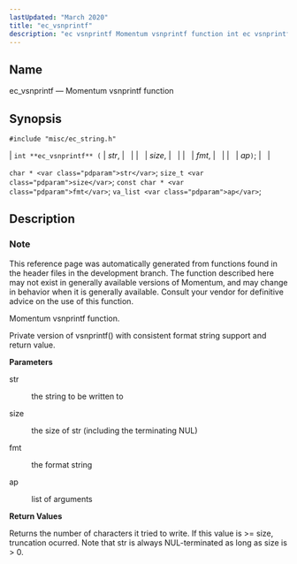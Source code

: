 ```yaml
---
lastUpdated: "March 2020"
title: "ec_vsnprintf"
description: "ec vsnprintf Momentum vsnprintf function int ec vsnprintf str size fmt ap char str size t size const char fmt va list ap This reference page was automatically generated from functions found in the header files in the development branch The function described here may not exist in generally available..."
---
```


<a name="apis.ec_vsnprintf"></a> 
## Name

ec_vsnprintf — Momentum vsnprintf function

## Synopsis

`#include "misc/ec_string.h"`

| `int **ec_vsnprintf** (` | <var class="pdparam">str</var>, |   |
|   | <var class="pdparam">size</var>, |   |
|   | <var class="pdparam">fmt</var>, |   |
|   | <var class="pdparam">ap</var>`)`; |   |

`char * <var class="pdparam">str</var>`;
`size_t <var class="pdparam">size</var>`;
`const char * <var class="pdparam">fmt</var>`;
`va_list <var class="pdparam">ap</var>`;<a name="idp62889920"></a> 
## Description

### Note

This reference page was automatically generated from functions found in the header files in the development branch. The function described here may not exist in generally available versions of Momentum, and may change in behavior when it is generally available. Consult your vendor for definitive advice on the use of this function.

Momentum vsnprintf function.

Private version of vsnprintf() with consistent format string support and return value.

**<a name="idp62893328"></a> Parameters**

<dl class="variablelist">

<dt>str</dt>

<dd>

the string to be written to

</dd>

<dt>size</dt>

<dd>

the size of str (including the terminating NUL)

</dd>

<dt>fmt</dt>

<dd>

the format string

</dd>

<dt>ap</dt>

<dd>

list of arguments

</dd>

</dl>

**<a name="idp62901552"></a> Return Values**

Returns the number of characters it tried to write. If this value is >= size, truncation ocurred. Note that str is always NUL-terminated as long as size is > 0.